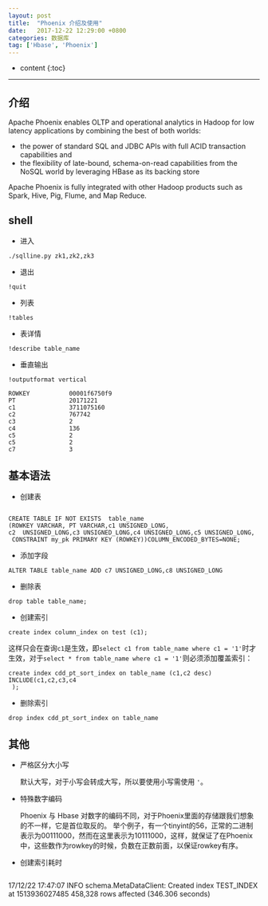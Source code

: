 ```yaml
---
layout: post
title:  "Phoenix 介绍及使用"
date:   2017-12-22 12:29:00 +0800
categories: 数据库
tag: ['Hbase', 'Phoenix']
---
```


* content
{:toc}

---

## 介绍



>
Apache Phoenix enables OLTP and operational analytics in Hadoop for low latency applications by combining the best of both worlds:
>
* the power of standard SQL and JDBC APIs with full ACID transaction capabilities and
* the flexibility of late-bound, schema-on-read capabilities from the NoSQL world by leveraging HBase as its backing store

>
Apache Phoenix is fully integrated with other Hadoop products such as Spark, Hive, Pig, Flume, and Map Reduce.

## shell

* 进入

```
./sqlline.py zk1,zk2,zk3
```
* 退出

```
!quit
```

* 列表

```
!tables
```

* 表详情

```
!describe table_name
```

*  垂直输出

```
!outputformat vertical
```

>
```
ROWKEY           00001f6750f9
PT               20171221
c1               3711075160
c2               767742
c3               2
c4               136
c5               2
c5               2
c7               3
```

## 基本语法

* 创建表

```

CREATE TABLE IF NOT EXISTS  table_name 
(ROWKEY VARCHAR, PT VARCHAR,c1 UNSIGNED_LONG, 
c2  UNSIGNED_LONG,c3 UNSIGNED_LONG,c4 UNSIGNED_LONG,c5 UNSIGNED_LONG,
 CONSTRAINT my_pk PRIMARY KEY (ROWKEY))COLUMN_ENCODED_BYTES=NONE;
```

* 添加字段

```
ALTER TABLE table_name ADD c7 UNSIGNED_LONG,c8 UNSIGNED_LONG
```


* 删除表

```
drop table table_name;
```

* 创建索引


```
create index column_index on test (c1);

```
这样只会在查询`c1`是生效，即`select c1 from table_name where c1 = '1'`时才生效，对于`select * from table_name where c1 = '1'`则必须添加覆盖索引：



```
create index cdd_pt_sort_index on table_name (c1,c2 desc) INCLUDE(c1,c2,c3,c4
 );

```

* 删除索引


```
drop index cdd_pt_sort_index on table_name
```

## 其他

* 严格区分大小写

  默认大写，对于小写会转成大写，所以要使用小写需使用 `'`。
* 特殊数字编码

  Phoenix 与 Hbase 对数字的编码不同，对于Phoenix里面的存储跟我们想象的不一样，它是首位取反的。 举个例子，有一个tinyint的56，正常的二进制表示为00111000，然而在这里表示为10111000，这样，就保证了在Phoenix中，这些数作为rowkey的时候，负数在正数前面，以保证rowkey有序。
  
* 创建索引耗时
 
  ```
17/12/22 17:47:07 INFO schema.MetaDataClient: Created index TEST_INDEX at 1513936027485
  458,328 rows affected (346.306 seconds)
```